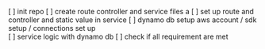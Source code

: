 [ ] init repo
[ ] create route controller and service files a
[ ] set up route and controller and static value in service
[ ] dynamo db setup aws account / sdk setup / connections set up  
[ ] service logic with dynamo db
[ ] check if all requirement are met
